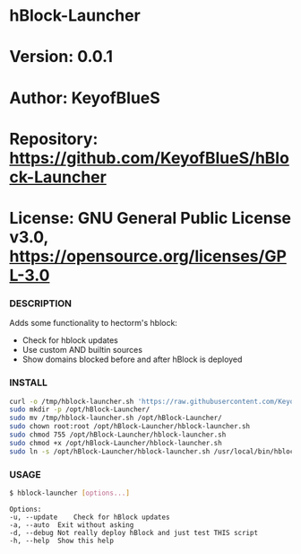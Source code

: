 # hBlock-Launcher

# Version:    0.0.1
# Author:     KeyofBlueS
# Repository: https://github.com/KeyofBlueS/hBlock-Launcher
# License:    GNU General Public License v3.0, https://opensource.org/licenses/GPL-3.0

### DESCRIPTION
Adds some functionality to hectorm's hblock:
- Check for hblock updates
- Use custom AND builtin sources
- Show domains blocked before and after hBlock is deployed

### INSTALL
```sh
curl -o /tmp/hblock-launcher.sh 'https://raw.githubusercontent.com/KeyofBlueS/hBlock-Launcher/master/hblock-launcher.sh'
sudo mkdir -p /opt/hBlock-Launcher/
sudo mv /tmp/hblock-launcher.sh /opt/hBlock-Launcher/
sudo chown root:root /opt/hBlock-Launcher/hblock-launcher.sh
sudo chmod 755 /opt/hBlock-Launcher/hblock-launcher.sh
sudo chmod +x /opt/hBlock-Launcher/hblock-launcher.sh
sudo ln -s /opt/hBlock-Launcher/hblock-launcher.sh /usr/local/bin/hblock-launcher
```
### USAGE
```sh
$ hblock-launcher [options...]
```
```
Options:
-u, --update	Check for hBlock updates
-a, --auto	Exit without asking
-d, --debug	Not really deploy hBlock and just test THIS script
-h, --help	Show this help
```
